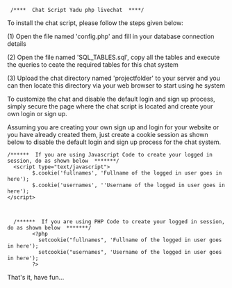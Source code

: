      /****  Chat Script Yadu php livechat  ****/


To install the chat script, please follow the steps given below:

(1) Open the file named 'config.php' and fill in your database connection details

(2) Open the file named 'SQL_TABLES.sql', copy all the tables and execute the queries to ceate the required tables for this 							    chat system

(3) Upload the chat directory named 'projectfolder' to your server and you can then locate this directory via your web browser to start using    he system

To customize the chat and disable the default login and sign up process, simply secure the page where the chat script is located and create your own login or sign up.

Assuming you are creating your own sign up and login for your website or you have already created them, just create a cookie session as shown below to disable the default login and sign up process for the chat system.


    /******  If you are using Javascript Code to create your logged in session, do as shown below  *******/
      <script type="text/javascript">
            $.cookie('fullnames', 'Fullname of the logged in user goes in here');
            $.cookie('usernames', ''Username of the logged in user goes in here');
    </script>



      /******  If you are using PHP Code to create your logged in session, do as shown below  *******/
            <?php
              setcookie("fullnames", 'Fullname of the logged in user goes in here');
              setcookie("usernames", 'Username of the logged in user goes in here');
            ?>




That's it, have fun...
